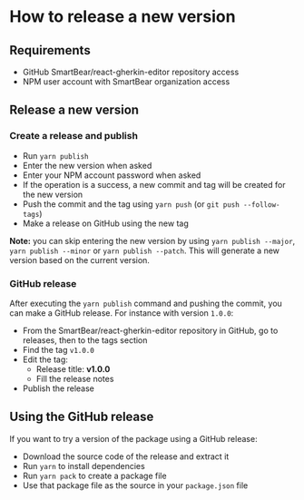 # How to release a new version

## Requirements

- GitHub SmartBear/react-gherkin-editor repository access
- NPM user account with SmartBear organization access

## Release a new version

### Create a release and publish

- Run `yarn publish`
- Enter the new version when asked
- Enter your NPM account password when asked
- If the operation is a success, a new commit and tag will be created for the new version
- Push the commit and the tag using `yarn push` (or `git push --follow-tags`)
- Make a release on GitHub using the new tag

**Note:** you can skip entering the new version by using `yarn publish --major`, `yarn publish --minor` or `yarn publish --patch`. This will generate a new version based on the current version.

### GitHub release

After executing the `yarn publish` command and pushing the commit, you can make a GitHub release.
For instance with version `1.0.0`:

- From the SmartBear/react-gherkin-editor repository in GitHub, go to releases, then to the tags section
- Find the tag `v1.0.0`
- Edit the tag:
  - Release title: **v1.0.0**
  - Fill the release notes
- Publish the release

## Using the GitHub release

If you want to try a version of the package using a GitHub release:

- Download the source code of the release and extract it
- Run `yarn` to install dependencies
- Run `yarn pack` to create a package file
- Use that package file as the source in your `package.json` file

